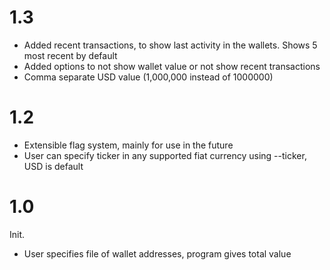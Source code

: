 # 1.3
- Added recent transactions, to show last activity in the wallets. Shows 5 most recent by default
- Added options to not show wallet value or not show recent transactions
- Comma separate USD value (1,000,000 instead of 1000000)

# 1.2
- Extensible flag system, mainly for use in the future
- User can specify ticker in any supported fiat currency using --ticker, USD is default

# 1.0
Init.
- User specifies file of wallet addresses, program gives total value